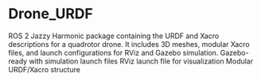 # Drone_URDF
ROS 2 Jazzy Harmonic package containing the URDF and Xacro descriptions for a quadrotor drone. 
It includes 3D meshes, modular Xacro files, and launch configurations for RViz and Gazebo simulation.
Gazebo-ready with simulation launch files  RViz launch file for visualization
Modular URDF/Xacro structure
